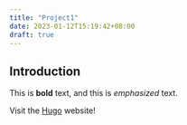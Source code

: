 ```yaml
---
title: "Project1"
date: 2023-01-12T15:19:42+08:00
draft: true
---
```


## Introduction

This is **bold** text, and this is *emphasized* text.

Visit the [Hugo](https://gohugo.io) website!